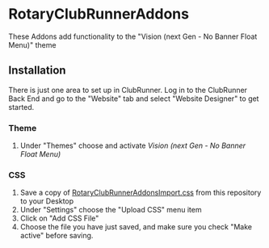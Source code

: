 # RotaryClubRunnerAddons
These Addons add functionality to the "Vision (next Gen - No Banner Float Menu)" theme

## Installation
There is just one area to set up in ClubRunner. Log in to the ClubRunner Back End and go to the "Website" tab and select "Website Designer" to get started.

### Theme
 1. Under "Themes" choose and activate *Vision (next Gen - No Banner Float Menu)*

### CSS
 1. Save a copy of [RotaryClubRunnerAddonsImport.css](https://raw.githubusercontent.com/IanSimpson/RotaryClubRunnerAddons/master/Vision/RotaryClubRunnerAddonsImport.css) from this repository to your Desktop
 2. Under "Settings" choose the "Upload CSS" menu item
 3. Click on "Add CSS File"
 4. Choose the file you have just saved, and make sure you check "Make active" before saving.
